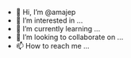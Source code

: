 - 👋 Hi, I’m @amajep
- 👀 I’m interested in ...
- 🌱 I’m currently learning ...
- 💞️ I’m looking to collaborate on ...
- 📫 How to reach me ...

<!---
amajep/amajep is a ✨ special ✨ repository because its `README.md` (this file) appears on your GitHub profile.
You can click the Preview link to take a look at your changes.
--->

